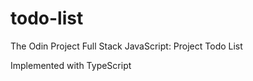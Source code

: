 # todo-list

The Odin Project Full Stack JavaScript: Project Todo List

Implemented with TypeScript
